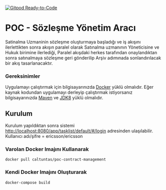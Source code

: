 [![Gitpod Ready-to-Code](https://img.shields.io/badge/Gitpod-Ready--to--Code-blue?logo=gitpod)](https://gitpod.io/#https://github.com/caltuntas/poc-contract-managment) 

# POC - Sözleşme Yönetim Aracı
Satinalma Uzmaninin sözleşme oluşturmaya başladığı ve iş akışını ilerlettikten sonra akışın paralel olarak Satınalma uzmanının Yöneticisine ve Hukuk birimine ilerlediği, Paralel akışdaki herkes tarafından onaylandıktan sonra satınalmaya sözleşme geri gönderilip Arşiv adımınada sonlandırılacak bir akış tasarlanacaktır.

### Gereksinimler

Uygulamayı çalıştırmak için bilgisayarınızda [Docker](https://www.docker.com/) yüklü olmalıdır. Eğer kaynak kodundan uygulamayı derleyip çalıştırmak istiyorsanız bilgisayarınızda [Maven](https://maven.apache.org/) ve [JDK8](https://www.oracle.com/technetwork/java/javase/downloads/jdk8-downloads-2133151.html) yüklü olmalıdır.

## Kurulum

Kurulum yapıldıktan sonra sistemi [http://localhost:8080/app/tasklist/default/#/login](http://localhost:8080/app/tasklist/default/#/login) adresinden ulaşılabilir. Kullanıcı adı/şifre = ericsson/ericsson

### Varolan Docker Imajını Kullanarak
`docker pull caltuntas/poc-contract-management`


### Kendi Docker Imajını Oluşturarak
`docker-compose build`